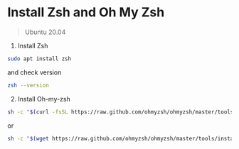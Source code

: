 # Install Zsh and Oh My Zsh

> Ubuntu 20.04


1. Install Zsh 
```bash
sudo apt install zsh 
``` 
and check version
```bash
zsh --version 
```

2. Install Oh-my-zsh 
```bash 
sh -c "$(curl -fsSL https://raw.github.com/ohmyzsh/ohmyzsh/master/tools/install.sh)" 
```
or
```bash
sh -c "$(wget https://raw.github.com/ohmyzsh/ohmyzsh/master/tools/install.sh -O -)"
```
